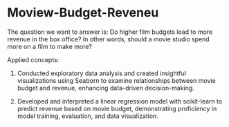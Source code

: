 # Moview-Budget-Reveneu

The question we want to answer is: Do higher film budgets lead to more revenue in the box office? In other words, should a movie studio spend more on a film to make more? 

Applied concepts:

1. Conducted exploratory data analysis and created insightful visualizations using Seaborn to examine relationships between movie budget and revenue, enhancing data-driven decision-making.

2. Developed and interpreted a linear regression model with scikit-learn to predict revenue based on movie budget, demonstrating proficiency in model training, evaluation, and data visualization.
